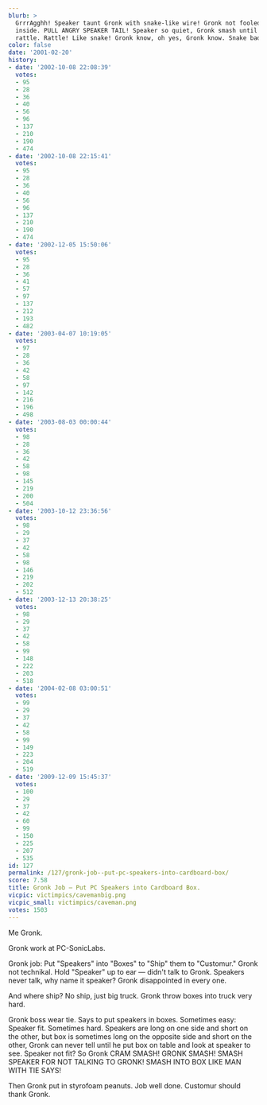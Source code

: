 ```yaml
---
blurb: >
  GrrrAgghh! Speaker taunt Gronk with snake-like wire! Gronk not fooled! Must be animal
  inside. PULL ANGRY SPEAKER TAIL! Speaker so quiet, Gronk smash until it start to
  rattle. Rattle! Like snake! Gronk know, oh yes, Gronk know. Snake bad.
color: false
date: '2001-02-20'
history:
- date: '2002-10-08 22:08:39'
  votes:
  - 95
  - 28
  - 36
  - 40
  - 56
  - 96
  - 137
  - 210
  - 190
  - 474
- date: '2002-10-08 22:15:41'
  votes:
  - 95
  - 28
  - 36
  - 40
  - 56
  - 96
  - 137
  - 210
  - 190
  - 474
- date: '2002-12-05 15:50:06'
  votes:
  - 95
  - 28
  - 36
  - 41
  - 57
  - 97
  - 137
  - 212
  - 193
  - 482
- date: '2003-04-07 10:19:05'
  votes:
  - 97
  - 28
  - 36
  - 42
  - 58
  - 97
  - 142
  - 216
  - 196
  - 498
- date: '2003-08-03 00:00:44'
  votes:
  - 98
  - 28
  - 36
  - 42
  - 58
  - 98
  - 145
  - 219
  - 200
  - 504
- date: '2003-10-12 23:36:56'
  votes:
  - 98
  - 29
  - 37
  - 42
  - 58
  - 98
  - 146
  - 219
  - 202
  - 512
- date: '2003-12-13 20:38:25'
  votes:
  - 98
  - 29
  - 37
  - 42
  - 58
  - 99
  - 148
  - 222
  - 203
  - 518
- date: '2004-02-08 03:00:51'
  votes:
  - 99
  - 29
  - 37
  - 42
  - 58
  - 99
  - 149
  - 223
  - 204
  - 519
- date: '2009-12-09 15:45:37'
  votes:
  - 100
  - 29
  - 37
  - 42
  - 60
  - 99
  - 150
  - 225
  - 207
  - 535
id: 127
permalink: /127/gronk-job--put-pc-speakers-into-cardboard-box/
score: 7.58
title: Gronk Job — Put PC Speakers into Cardboard Box.
vicpic: victimpics/cavemanbig.png
vicpic_small: victimpics/caveman.png
votes: 1503
---
```


Me Gronk.

Gronk work at PC-SonicLabs.

Gronk job: Put "Speakers" into "Boxes" to "Ship" them to "Customur."
Gronk not technikal. Hold "Speaker" up to ear — didn't talk to Gronk.
Speakers never talk, why name it speaker? Gronk disappointed in every
one.

And where ship? No ship, just big truck. Gronk throw boxes into truck
very hard.

Gronk boss wear tie. Says to put speakers in boxes. Sometimes easy:
Speaker fit. Sometimes hard. Speakers are long on one side and short on
the other, but box is sometimes long on the opposite side and short on
the other, Gronk can never tell until he put box on table and look at
speaker to see. Speaker not fit? So Gronk CRAM SMASH! GRONK SMASH! SMASH
SPEAKER FOR NOT TALKING TO GRONK! SMASH INTO BOX LIKE MAN WITH TIE SAYS!

Then Gronk put in styrofoam peanuts. Job well done. Customur should
thank Gronk.